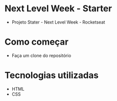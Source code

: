 # Next Level Week - Starter

- Projeto Stater - Next Level Week - Rocketseat

# Como começar

- Faça um clone do repositório

# Tecnologias utilizadas

- HTML
- CSS
